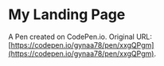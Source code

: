 # My Landing Page

A Pen created on CodePen.io. Original URL: [https://codepen.io/gynaa78/pen/xxgQPgm](https://codepen.io/gynaa78/pen/xxgQPgm).


